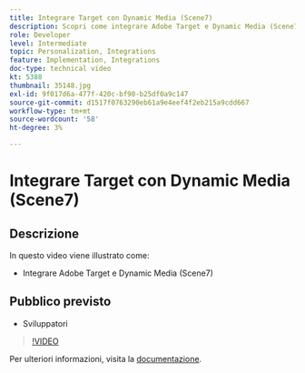 ```yaml
---
title: Integrare Target con Dynamic Media (Scene7)
description: Scopri come integrare Adobe Target e Dynamic Media (Scene7).
role: Developer
level: Intermediate
topic: Personalization, Integrations
feature: Implementation, Integrations
doc-type: technical video
kt: 5388
thumbnail: 35148.jpg
exl-id: 9f017d6a-477f-420c-bf90-b25df0a9c147
source-git-commit: d1517f0763290eb61a9e4eef4f2eb215a9cdd667
workflow-type: tm+mt
source-wordcount: '58'
ht-degree: 3%

---
```


# Integrare Target con Dynamic Media (Scene7)

## Descrizione

In questo video viene illustrato come:

* Integrare Adobe Target e Dynamic Media (Scene7)

## Pubblico previsto

* Sviluppatori

>[!VIDEO](https://video.tv.adobe.com/v/35148/?quality=12)

Per ulteriori informazioni, visita la [documentazione](https://experienceleague.adobe.com/docs/target/using/administer/scene7-settings.html?lang=en).
